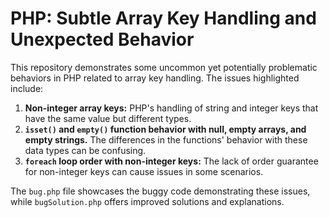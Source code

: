 # PHP: Subtle Array Key Handling and Unexpected Behavior

This repository demonstrates some uncommon yet potentially problematic behaviors in PHP related to array key handling.  The issues highlighted include:

1. **Non-integer array keys:** PHP's handling of string and integer keys that have the same value but different types.
2. **`isset()` and `empty()` function behavior with null, empty arrays, and empty strings.**  The differences in the functions' behavior with these data types can be confusing.
3. **`foreach` loop order with non-integer keys:**  The lack of order guarantee for non-integer keys can cause issues in some scenarios.

The `bug.php` file showcases the buggy code demonstrating these issues, while `bugSolution.php` offers improved solutions and explanations.